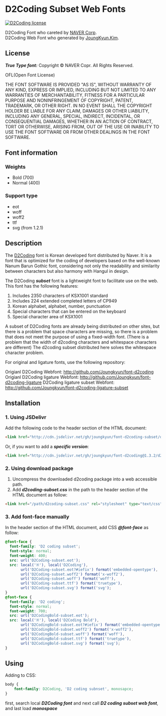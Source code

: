 D2Coding Subset Web Fonts
====
[![D2Coding license](https://img.shields.io/badge/License-OFL-blue.svg)](https://raw.githubusercontent.com/Joungkyun/font-d2coding-subset/master/license)

D2Coding Font who careted by [NAVER Corp](http://dev.naver.com/projects/d2coding).<br>
D2Coding Web Font who generated by [JoungKyun.Kim](http://oops.org/).

## License

___True Type font:___ Copyright &copy; NAVER Copr. All Rights Reserved.

OFL(Open Font License)

THE FONT SOFTWARE IS PROVIDED "AS IS", WITHOUT WARRANTY OF ANY KIND,
EXPRESS OR IMPLIED, INCLUDING BUT NOT LIMITED TO ANY WARRANTIES OF
MERCHANTABILITY, FITNESS FOR A PARTICULAR PURPOSE AND NONINFRINGEMENT
OF COPYRIGHT, PATENT, TRADEMARK, OR OTHER RIGHT. IN NO EVENT SHALL THE
COPYRIGHT HOLDER BE LIABLE FOR ANY CLAIM, DAMAGES OR OTHER LIABILITY,
INCLUDING ANY GENERAL, SPECIAL, INDIRECT, INCIDENTAL, OR CONSEQUENTIAL
DAMAGES, WHETHER IN AN ACTION OF CONTRACT, TORT OR OTHERWISE, ARISING
FROM, OUT OF THE USE OR INABILITY TO USE THE FONT SOFTWARE OR FROM
OTHER DEALINGS IN THE FONT SOFTWARE.

## Font information

### Weights
 * Bold (700)
 * Normal (400)

### Support type
 * eot
 * woff
 * woff2
 * ttf
 * svg (from 1.2.1)

## Description

The [D2Coding](https://github.com/naver/d2codingfont) font is Korean developed font distributed by Naver. It is a font that is optimized for the coding of developers based on the well-known Nanum Barun Gothic font, considering not only the readability and similarity between characters but also harmony with Hangul in design.

The D2Coding ___subset___ font is a lightweight font to facilitate use on the web. This font has the following features:

1. Includes 2350 characters of KSX1001 standard
2. Includes 224 extended completed letters of CP949
3. Korean alphabet, alphabet, number, punctuation
4. Special characters that can be entered on the keyboard
5. Special character area of KSX1001

A subset of D2Coding fonts are already being distributed on other sites, but there is a problem that space characters are missing, so there is a problem that does not meet the purpose of using a fixed-width font. (There is a problem that the width of d2coding characters and whitespace characters are different) The d2coding subset distributed here solves the whitespace character problem. 


For original and ligature fonts, use the following repository:

Origianl D2Coding Webfont: http://github.com/Joungkyun/font-d2coding
Origianl D2Coding ligature Webfont: http://github.com/Joungkyun/font-d2coding-ligature
D2Coding ligature subset Webfont: http://github.com/Joungkyun/font-d2coding-ligature-subset


## Installation

### 1. Using JSDelivr

Add the following code to the header section of the HTML document:

```html
<link href="http://cdn.jsdelivr.net/gh/joungkyun/font-d2coding-subset/d2coding-subset.css" rel="stylesheet" type="text/css">
```

Or, if you want to add a ___specific version___:

```html
<link href="http://cdn.jsdelivr.net/gh/joungkyun/font-d2coding@1.3.2/d2coding-subset.css" rel="stylesheet" type="text/css">
```

### 2. Using download package

1. Uncompress the downloaded d2coding package into a web accessible path.
2. Add ___d2coding-subset.css___ in the path to the header section of the HTML document as follow:

```html
<link href="/path/d2coding-subset.css" rel="stylesheet" type="text/css">
```

### 3. Add font-face manually

In the header section of the HTML document, add CSS ___@font-face___ as follow:

```css
@font-face {
  font-family: 'D2 coding subset';
  font-style: normal;
  font-weight: 400;
  src: url('D2Coding-subset.eot');
  src: local('※'), local('D2Coding'),
       url('D2Coding-subset.eot?#iefix') format('embedded-opentype'),
       url('D2Coding-subset.woff2') format('x-woff2'),
       url('D2Coding-subset.woff') format('woff'),
       url('D2Coding-subset.ttf') format('truetype'),
       url('D2Coding-subset.svg') format('svg');
}
@font-face {
  font-family: 'D2 coding';
  font-style: normal;
  font-weight: 700;
  src: url('D2CodingBold-subset.eot');
  src: local('※'), local('D2Coding Bold'),
       url('D2CodingBold-subset.eot?#iefix') format('embedded-opentype'),
       url('D2CodingBold-subset.woff2') format('x-woff2'),
       url('D2CodingBold-subset.woff') format('woff'),
       url('D2CodingBold-subset.ttf') format('truetype'),
       url('D2CodingBold-subset.svg') format('svg');
}

```

## Using

Adding to CSS:

```css
body {
	font-family: D2Coding, 'D2 coding subnset', monosapce;
}
```

first, search local ___D2Coding font___ and next call ___D2 coding subset web font___, and last load ___monospace___

